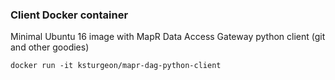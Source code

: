 ### Client Docker container  ###
Minimal Ubuntu 16 image with MapR Data Access Gateway python client (git and other goodies)

```docker run -it ksturgeon/mapr-dag-python-client```
